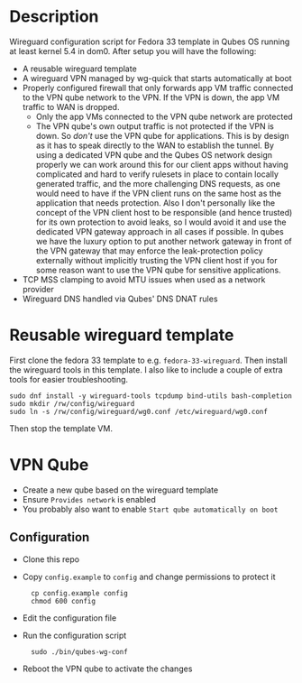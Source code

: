 # Description
Wireguard configuration script for Fedora 33 template in Qubes OS running at
least kernel 5.4 in dom0. After setup you will have the following:

* A reusable wireguard template
* A wireguard VPN managed by wg-quick that starts automatically at boot
* Properly configured firewall that only forwards app VM traffic connected to the VPN qube network to the VPN. If the VPN is down, the app VM traffic to WAN is dropped.
    * Only the app VMs connected to the VPN qube network are protected
    * The VPN qube's own output traffic is not protected if the VPN is down. So _don't_ use the VPN qube for applications. This is by design as it has to speak directly to the WAN to establish the tunnel. By using a dedicated VPN qube and the Qubes OS network design properly we can work around this for our client apps without having complicated and hard to verify rulesets in place to contain locally generated traffic, and the more challenging DNS requests, as one would need to have if the VPN client runs on the same host as the application that needs protection. Also I don't personally like the concept of the VPN client host to be responsible (and hence trusted) for its own protection to avoid leaks, so I would avoid it and use the dedicated VPN gateway approach in all cases if possible. In qubes we have the luxury option to put another network gateway in front of the VPN gateway that may enforce the leak-protection policy externally without implicitly trusting the VPN client host if you for some reason want to use the VPN qube for sensitive applications.
* TCP MSS clamping to avoid MTU issues when used as a network provider
* Wireguard DNS handled via Qubes' DNS DNAT rules

# Reusable wireguard template
First clone the fedora 33 template to e.g. `fedora-33-wireguard`. Then install
the wireguard tools in this template. I also like to include a couple of extra
tools for easier troubleshooting.

    sudo dnf install -y wireguard-tools tcpdump bind-utils bash-completion
    sudo mkdir /rw/config/wireguard
    sudo ln -s /rw/config/wireguard/wg0.conf /etc/wireguard/wg0.conf

Then stop the template VM.

# VPN Qube
* Create a new qube based on the wireguard template
* Ensure `Provides network` is enabled
* You probably also want to enable `Start qube automatically on boot`

## Configuration
* Clone this repo
* Copy `config.example` to `config` and change permissions to protect it

        cp config.example config
        chmod 600 config

* Edit the configuration file
* Run the configuration script

        sudo ./bin/qubes-wg-conf
        
* Reboot the VPN qube to activate the changes
